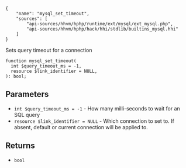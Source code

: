 ``` yamlmeta
{
    "name": "mysql_set_timeout",
    "sources": [
        "api-sources/hhvm/hphp/runtime/ext/mysql/ext_mysql.php",
        "api-sources/hhvm/hphp/hack/hhi/stdlib/builtins_mysql.hhi"
    ]
}
```




Sets query timeout for a connection







``` Hack
function mysql_set_timeout(
  int $query_timeout_ms = -1,
  resource $link_identifier = NULL,
): bool;
```




## Parameters




+ ` int $query_timeout_ms = -1 ` - How many milli-seconds to wait for an SQL
  query
+ ` resource $link_identifier = NULL ` - Which connection to set to. If absent,
  default or current connection will be
  applied to.




## Returns




* ` bool `
<!-- HHAPIDOC -->
